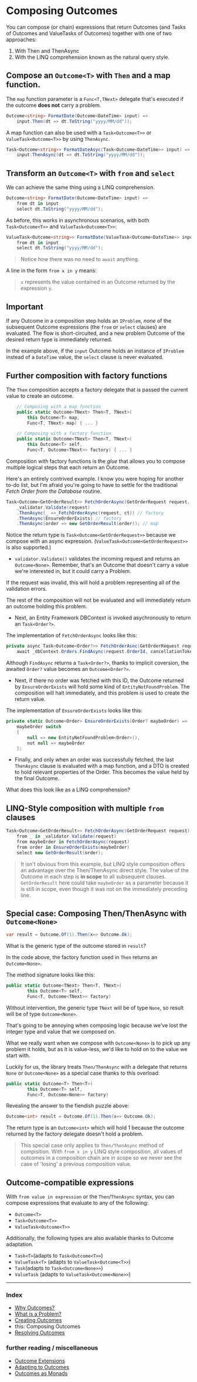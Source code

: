 # Composing Outcomes

You can compose (or chain) expressions that return Outcomes (and Tasks of Outcomes and ValueTasks of Outcomes)
together with one of two approaches:
1. With Then and ThenAsync
2. With the LINQ comprehension known as the natural query style.

## Compose an `Outcome<T>` with `Then` and a map function.

The `map` function parameter is a `Func<T,TNext>` delegate that's executed if the outcome **does not** carry a problem.

```csharp
Outcome<string> FormatDate(Outcome<DateTime> input) =>
    input.Then(dt => dt.ToString("yyyy/MM/dd"));
```

A map function can also be used with a `Task<Outcome<T>>` or `ValueTask<Outcome<T>>` by using `ThenAsync`.

```csharp
Task<Outcome<string>> FormatDateAsyc(Task<Outcome<DateTime>> input) =>
    input.ThenAsync(dt => dt.ToString("yyyy/MM/dd"));
```

## Transform an `Outcome<T>` with `from` and `select`

We can achieve the same thing using a LINQ comprehension.

```csharp
Outcome<string> FormatDate(Outcome<DateTime> input) =>
    from dt in input
    select dt.ToString("yyyy/MM/dd");
```

As before, this works in asynchronous scenarios, with both `Task<Outcome<T>>` and `ValueTask<Outcome<T>>`:

```csharp
ValueTask<Outcome<string>> FormatDate(ValueTask<Outcome<DateTime>> input) =>
    from dt in input
    select dt.ToString("yyyy/MM/dd");
```

> Notice how there was no need to `await` anything. 

A line in the form `from x in y` means:
> `x` represents the value contained in an Outcome returned by the expression `y`.

## Important
If any Outcome in a composition step holds an `IProblem`, *none* of the subsequent Outcome expressions (the `from` or `select` clauses) are evaluated. 
The flow is short-circuited, and a new problem Outcome of the desired return type is immediately returned.

In the example above, if the `input` Outcome holds an instance of `IProblem` instead of a `DateTime` value, the `select` clause is never evaluated.

## Further composition with factory functions

The `Then` composition accepts a factory delegate that is passed the current value to create an outcome.

```csharp
    // Composing with a map function
    public static Outcome<TNext> Then<T, TNext>(
        this Outcome<T> map,
        Func<T, TNext> map) { ... }

    // Composing with a factory function
    public static Outcome<TNext> Then<T, TNext>(
        this Outcome<T> self,
        Func<T, Outcome<TNext>> factory) { ... }
```

Composition with factory functions is the *glue* that allows you to compose multiple logical steps that each return an Outcome.

Here's an entirely contrived example. I know you were hoping for another to-do list, but I'm afraid you're
going to have to settle for the traditional *Fetch Order from the Database* routine.

```csharp
Task<Outcome<GetOrderResult>> FetchOrderAsync(GetOrderRequest request, CancellationToken ct) =>
    _validator.Validate(request)
    .ThenAsync(_ =>_FetchOrderAsync(request, ct)) // factory
    .ThenAsync(EnsureOrderExists) // factory
    .ThenAsync(order => new GetOrderResult(order)); // map
```

Notice the return type is `Task<Outcome<GetOrderRequest>>` because we compose with an async expression. (`ValueTask<Outcome<GetOrderRequest>>` is also supported.)

- `validator.Validate()` validates the incoming request and returns an `Outcome<None>`. 
Remember, that's an Outcome that doesn't carry a value we're interested in, but it could carry a Problem.

If the request was invalid, this will hold a problem representing all of the validation errors.

The rest of the composition will not be evaluated and will immediately return an outcome holding this problem.

- Next, an Entity Framework DBContext is invoked asychronously to return an `Task<Order?>`. 

The implementation of `FetchOrderAsync` looks like this:
```csharp
private async Task<Outcome<Order?>> FetchOrderAsnc(GetOrderRequest request, CancellationToken ct) =>
    await _dbContext.Orders.FindAsync(request.OrderId, cancellationToken: ct);
```

Although `FindAsync` returns a `Task<Order?>`, thanks to implicit coversion, the awaited `Order?` value becomes an `Outcome<Order?>`.

- Next, if there no order was fetched with this ID, the Outcome returned by `EnsureOrderExists` will hold some kind of `EntityNotFoundProblem`. 
The composition will halt immediately, and this problem is used to create the return value.

The implementation of `EnsureOrderExists` looks like this:

```csharp
private static Outcome<Order> EnsureOrderExists(Order? maybeOrder) =>
    maybeOrder switch
    {
        null => new EntityNotFoundProblem<Order>(),
        not null => maybeOrder
    };
```

- Finally, and only when an order was successfully fetched, the last `ThenAsync` clause is evaluated with a map function, and a DTO is created to hold relevant properties of the Order. 
This becomes the value held by the final Outcome.

What does this look like as a LINQ comprehension?

## LINQ-Style composition with multiple `from` clauses

```csharp
Task<Outcome<GetOrderResult>> FetchOrderAsync(GetOrderRequest request) =>
    from _ in _validator.Validate(request)
    from maybeOrder in FetchOrderAsync(request)
    from order in EnsureOrderExists(maybeOrder)
    select new GetOrderResult(order);
```

> It isn't obvious from this example, but LINQ style composition offers an advantage over the Then/ThenAsync direct style.
The value of the Outcome in each step is **in scope** to all subsequent clauses. 
`GetOrderResult` here could take `maybeOrder` as a parameter because it is still in scope, even though it was not on the immediately preceding line.

## Special case: Composing Then/ThenAsync with `Outcome<None>`

```csharp
var result = Outcome.Of(1).Then(x=> Outcome.Ok);
```
What is the generic type of the outcome stored in `result`? 

In the code above, the factory function used in `Then` returns an `Outcome<None>`.

The method signature looks like this:

```csharp
public static Outcome<TNext> Then<T, TNext>(
        this Outcome<T> self,
        Func<T, Outcome<TNext>> factory)
```
Without intervention, the generic type `TNext` will be of type `None`, so result will be of type `Outcome<None>`.

That's going to be annoying when composing logic because we've lost the integer type and value that we composed on.

What we really want when we compose with `Outcome<None>` is to pick up any problem it holds, but as it is value-less, 
we'd like to hold on to the value we start with.

Luckily for us, the library treats `Then/ThenAsync` with a delegate that returns `None` or `Outcome<None>` as a special case thanks to this overload:
```csharp
public static Outcome<T> Then<T>(
        this Outcome<T> self,
        Func<T, Outcome<None>> factory)
```

Revealing the answer to the fiendish puzzle above:

```csharp
Outcome<int> result = Outcome.Of(1).Then(x=> Outcome.Ok);
```
The return type is an `Outcome<int>` which will hold 1 because the outcome returned by the factory delegate doesn't hold a problem.

> This special case only applies to `Then/ThenAsync` method of compisition.
> With `from x in y` LINQ style composition, all values of outcomes in a composition chain are in scope so we never see the case of 'losing' a previous composition value.


## Outcome-compatible expressions
With `from value in expression` or the `Then`/`ThenAsync` syntax, you can compose expressions that evaluate to any of the following:

- `Outcome<T>`
- `Task<Outcome<T>>`
- `ValueTask<Outcome<T>>`

Additionally, the following types are also available thanks to Outcome adaptation.

- `Task<T>`(adapts to `Task<Outcome<T>>`)
- `ValueTask<T>` (adapts to `ValueTask<Outcome<T>>`)
- `Task`(adapts to `Task<Outcome<None>>`)
- `ValueTask` (adapts to `ValueTask<Outcome<None>>`)

---
### Index
- [Why Outcomes?](why-outcomes.md)
- [What is a Problem?](what-is-a-problem.md)
- [Creating Outcomes](creating-outcomes.md)
- this: Composing Outcomes
- [Resolving Outcomes](resolving-outcomes.md)

### further reading / miscellaneous
- [Outcome Extensions](outcome-extensions.md)
- [Adapting to Outcomes](outcome-adaptation.md)
- [Outcomes as Monads](outcomes-as-monads.md)